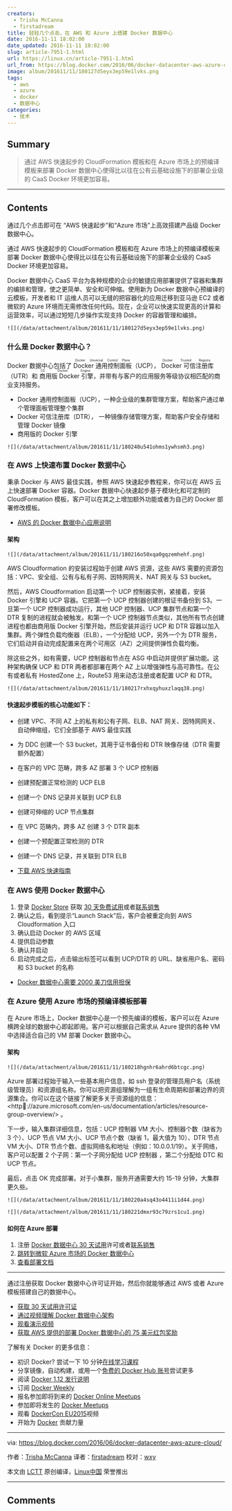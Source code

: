 ```yaml
---
creators:
  - Trisha McCanna
  - firstadream
title: 轻轻几个点击，在 AWS 和 Azure 上搭建 Docker 数据中心
date: 2016-11-11 18:02:00
date_updated: 2016-11-11 18:02:00
slug: article-7951-1.html
url: https://linux.cn/article-7951-1.html
url_from: https://blog.docker.com/2016/06/docker-datacenter-aws-azure-cloud/
image: album/201611/11/180127d5eyx3ep59e1lvks.png
tags:
  - aws
  - azure
  - docker
  - 数据中心
categories:
  - 技术
---
```


## Summary

> 通过 AWS 快速起步的 CloudFormation 模板和在 Azure 市场上的预编译模板来部署 Docker 数据中心使得比以往在公有云基础设施下的部署企业级的 CaaS Docker 环境更加容易。

***

<!-- more -->

## Contents

通过几个点击即可在 “AWS 快速起步”和“Azure 市场”上高效搭建产品级 Docker 数据中心。

通过 AWS 快速起步的 CloudFormation 模板和在 Azure 市场上的预编译模板来部署 Docker 数据中心使得比以往在公有云基础设施下的部署企业级的 CaaS Docker 环境更加容易。

Docker 数据中心 CaaS 平台为各种规模的企业的敏捷应用部署提供了容器和集群的编排和管理，使之更简单、安全和可伸缩。使用新为 Docker 数据中心预编译的云模板，开发者和 IT 运维人员可以无缝的把容器化的应用迁移到亚马逊 EC2 或者微软的 Azure 环境而无需修改任何代码。现在，企业可以快速实现更高的计算和运营效率，可以通过短短几步操作实现支持 Docker 的容器管理和编排。

`![](/data/attachment/album/201611/11/180127d5eyx3ep59e1lvks.png)`

### 什么是 Docker 数据中心？

Docker 数据中心包括了 <ruby> Docker 通用控制面板 <rp>  （ </rp> <rt>  Docker Universal Control Plane </rt> <rp>  ） </rp></ruby>（UCP），<ruby> Docker 可信注册库 <rp>  （ </rp> <rt>  Docker Trusted Registry </rt> <rp>  ） </rp></ruby>（UTR）和<ruby> 商用版 Docker 引擎 <rp>  （ </rp> <rt>  CS Docker Engine </rt> <rp>  ） </rp></ruby>，并带有与客户的应用服务等级协议相匹配的商业支持服务。

* Docker 通用控制面板（UCP），一种企业级的集群管理方案，帮助客户通过单个管理面板管理整个集群
* Docker 可信注册库（DTR）， 一种镜像存储管理方案，帮助客户安全存储和管理 Docker 镜像
* 商用版的 Docker 引擎

`![](/data/attachment/album/201611/11/180240u541ohms1ywhsmh3.png)`

### 在 AWS 上快速布置 Docker 数据中心

秉承 Docker 与 AWS 最佳实践，参照 AWS 快速起步教程来，你可以在 AWS 云上快速部署 Docker 容器。Docker 数据中心快速起步基于模块化和可定制的 CloudFormation 模板，客户可以在其之上增加额外功能或者为自己的 Docker 部署修改模板。

* [AWS 的 Docker 数据中心应用说明](https://youtu.be/aUx7ZdFSkXU)

#### 架构

`![](/data/attachment/album/201611/11/180216o50xqa0gqzemhehf.png)`

AWS Cloudformation 的安装过程始于创建 AWS 资源，这些 AWS 需要的资源包括：VPC、安全组、公有与私有子网、因特网网关、NAT 网关与 S3 bucket。

然后，AWS Cloudformation 启动第一个 UCP 控制器实例，紧接着，安装 Docker 引擎和 UCP 容器。它把第一个 UCP 控制器创建的根证书备份到 S3。一旦第一个 UCP 控制器成功运行，其他 UCP 控制器、UCP 集群节点和第一个 DTR 复制的进程就会被触发。和第一个 UCP 控制器节点类似，其他所有节点创建进程也都由商用版 Docker 引擎开始，然后安装并运行 UCP 和 DTR 容器以加入集群。两个弹性负载均衡器（ELB），一个分配给 UCP，另外一个为 DTR 服务，它们启动并自动完成配置来在两个可用区（AZ）之间提供弹性负载均衡。

除这些之外，如有需要，UCP 控制器和节点在 ASG 中启动并提供扩展功能。这种架构确保 UCP 和 DTR 两者都部署在两个 AZ 上以增强弹性与高可靠性。在公有或者私有 HostedZone 上，Route53 用来动态注册或者配置 UCP 和 DTR。

`![](/data/attachment/album/201611/11/180217rxhxqyhuxzlaqq38.png)`

#### 快速起步模板的核心功能如下：

* 创建 VPC、不同 AZ 上的私有和公有子网、ELB、NAT 网关、因特网网关、自动伸缩组，它们全部基于 AWS 最佳实践
* 为 DDC 创建一个 S3 bucket，其用于证书备份和 DTR 映像存储（DTR 需要额外配置）
* 在客户的 VPC 范畴，跨多 AZ 部署 3 个 UCP 控制器
* 创建预配置正常检测的 UCP ELB
* 创建一个 DNS 记录并关联到 UCP ELB
* 创建可伸缩的 UCP 节点集群
* 在 VPC 范畴内，跨多 AZ 创建 3 个 DTR 副本
* 创建一个预配置正常检测的 DTR
* 创建一个 DNS 记录，并关联到 DTR ELB

 

* [下载 AWS 快速指南](https://s3.amazonaws.com/quickstart-reference/docker/latest/doc/docker-datacenter-on-the-aws-cloud.pdf)

### 在 AWS 使用 Docker 数据中心

1. 登录 [Docker Store](https://store.docker.com/login?next=%2Fbundles%2Fdocker-datacenter%2Fpurchase?plan=free-trial) 获取 [30 天免费试用](https://store.docker.com/login?next=%2Fbundles%2Fdocker-datacenter%2Fpurchase?plan=free-trial)或者[联系销售](https://goto.docker.com/contact-us.html)
2. 确认之后，看到提示“Launch Stack”后，客户会被重定向到 AWS Cloudformation 入口
3. 确认启动 Docker 的 AWS 区域
4. 提供启动参数
5. 确认并启动
6. 启动完成之后，点击输出标签可以看到 UCP/DTR 的 URL、缺省用户名、密码和 S3 bucket 的名称

* [Docker 数据中心需要 2000 美刀信用担保](https://aws.amazon.com/mp/contactdocker/)

### 在 Azure 使用 Azure 市场的预编译模板部署

在 Azure 市场上，Docker 数据中心是一个预先编译的模板，客户可以在 Azure 横跨全球的数据中心即起即用。客户可以根据自己需求从 Azure 提供的各种 VM 中选择适合自己的 VM 部署 Docker 数据中心。

#### 架构

`![](/data/attachment/album/201611/11/180218hgnhr6ahrd6btcgc.png)`

Azure 部署过程始于输入一些基本用户信息，如 ssh 登录的管理员用户名（系统级管理员）和资源组名称。你可以把资源组理解为一组有生命周期和部署边界的资源集合。你可以在这个链接了解更多关于资源组的信息：<http://azure.microsoft.com/en-us/documentation/articles/resource-group-overview/> 。

下一步，输入集群详细信息，包括：UCP 控制器 VM 大小、控制器个数（缺省为 3 个）、UCP 节点 VM 大小、UCP 节点个数（缺省 1，最大值为 10）、DTR 节点 VM 大小、DTR 节点个数、虚拟网络名和地址（例如：10.0.0.1/19）。关于网络，客户可以配置 2 个子网：第一个子网分配给 UCP 控制器 ，第二个分配给 DTC 和 UCP 节点。

最后，点击 OK 完成部署。对于小集群，服务开通需要大约 15-19 分钟，大集群更久些。

`![](/data/attachment/album/201611/11/180220a4sq43o4411i1d44.png)`

`![](/data/attachment/album/201611/11/180221dmxr93c79zrs1cu1.png)`

#### 如何在 Azure 部署

1. 注册 [Docker 数据中心 30 天试用](https://store.docker.com/login?next=%2Fbundles%2Fdocker-datacenter%2Fpurchase?plan=free-trial)许可或者[联系销售](https://goto.docker.com/contact-us.html)
2. [跳转到微软 Azure 市场的 Docker 数据中心](https://azure.microsoft.com/en-us/marketplace/partners/docker/dockerdatacenterdocker-datacenter/)
3. [查看部署文档](https://success.docker.com/Datacenter/Apply/Docker_Datacenter_on_Azure)

---

通过注册获取 Docker 数据中心许可证开始，然后你就能够通过 AWS 或者 Azure 模板搭建自己的数据中心。

* [获取 30 天试用许可证](http://www.docker.com/trial)
* [通过视频理解 Docker 数据中心架构](https://www.youtube.com/playlist?list=PLkA60AVN3hh8tFH7xzI5Y-vP48wUiuXfH)
* [观看演示视频](https://www.youtube.com/playlist?list=PLkA60AVN3hh8a8JaIOA5Q757KiqEjPKWr)
* [获取 AWS 提供的部署 Docker 数据中心的 75 美元红包奖励](https://aws.amazon.com/quickstart/promo/)

了解有关 Docker 的更多信息：

* 初识 Docker? 尝试一下 10 分钟[在线学习课程](https://docs.docker.com/engine/understanding-docker/)
* 分享镜像，自动构建，或用一个[免费的 Docker Hub 账号](https://hub.docker.com/)尝试更多
* 阅读 [Docker 1.12 发行说明](https://docs.docker.com/release-notes/)
* 订阅 [Docker Weekly](https://www.docker.com/subscribe_newsletter/)
* 报名参加即将到来的 [Docker Online Meetups](http://www.meetup.com/Docker-Online-Meetup/)
* 参加即将发生的 [Docker Meetups](https://www.docker.com/community/meetup-groups)
* 观看 [DockerCon EU2015](https://www.youtube.com/playlist?list=PLkA60AVN3hh87OoVra6MHf2L4UR9xwJkv)视频
* 开始为 [Docker](https://docs.docker.com/contributing/contributing/) 贡献力量

---

via: <https://blog.docker.com/2016/06/docker-datacenter-aws-azure-cloud/>

作者：[Trisha McCanna](https://blog.docker.com/author/trisha/) 译者：[firstadream](https://github.com/firstadream) 校对：[wxy](https://github.com/wxy)

本文由 [LCTT](https://github.com/LCTT/TranslateProject) 原创编译，[Linux中国](https://linux.cn/) 荣誉推出

***

## Comments
